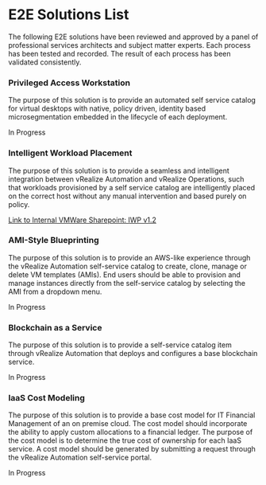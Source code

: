 # E2E Solutions List
The following E2E solutions have been reviewed and approved by a panel of professional services architects and subject matter experts. Each process has been tested and recorded. The result of each process has been validated consistently. 

### Privileged Access Workstation
The purpose of this solution is to provide an automated self service catalog for virtual desktops with native, policy driven, identity based microsegmentation embedded in the lifecycle of each deployment. 

In Progress

### Intelligent Workload Placement
The purpose of this solution is to provide a seamless and intelligent integration between vRealize Automation and vRealize Operations, such that workloads provisioned by a self service catalog are intelligently placed on the correct host without any manual intervention and based purely on policy. 

[Link to Internal VMWare Sharepoint: IWP v1.2](https://onevmw-my.sharepoint.com/:b:/g/personal/boconnor_vmware_com/Ef-Rxk3EgPZOv13we351i1sBW2LkAoh62WjncC3yGeTvVA?e=w6LL14)

### AMI-Style Blueprinting
The purpose of this solution is to provide an AWS-like experience through the vRealize Automation self-service catalog to create, clone, manage or delete VM templates (AMIs). End users should be able to provision and manage instances directly from the self-service catalog by selecting the AMI from a dropdown menu. 

In Progress

### Blockchain as a Service
The purpose of this solution is to provide a self-service catalog item through vRealize Automation that deploys and configures a base blockchain service. 

In Progress

### IaaS Cost Modeling
The purpose of this solution is to provide a base cost model for IT Financial Management of an on premise cloud. The cost model should incorporate the ability to apply custom allocations to a financial ledger. The purpose of the cost model is to determine the true cost of ownership for each IaaS service. A cost model should be generated by submitting a request through the vRealize Automation self-service portal. 

In Progress
